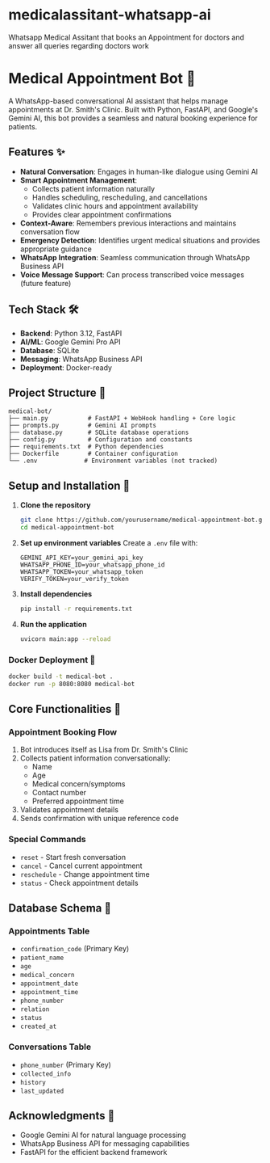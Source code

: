 # medicalassitant-whatsapp-ai
Whatsapp Medical Assitant that books an Appointment for doctors and answer all queries regarding doctors work

# Medical Appointment Bot 🏥

A WhatsApp-based conversational AI assistant that helps manage appointments at Dr. Smith's Clinic. Built with Python, FastAPI, and Google's Gemini AI, this bot provides a seamless and natural booking experience for patients.

## Features ✨

- **Natural Conversation**: Engages in human-like dialogue using Gemini AI
- **Smart Appointment Management**: 
  - Collects patient information naturally
  - Handles scheduling, rescheduling, and cancellations
  - Validates clinic hours and appointment availability
  - Provides clear appointment confirmations
- **Context-Aware**: Remembers previous interactions and maintains conversation flow
- **Emergency Detection**: Identifies urgent medical situations and provides appropriate guidance
- **WhatsApp Integration**: Seamless communication through WhatsApp Business API
- **Voice Message Support**: Can process transcribed voice messages (future feature)

## Tech Stack 🛠

- **Backend**: Python 3.12, FastAPI
- **AI/ML**: Google Gemini Pro API
- **Database**: SQLite
- **Messaging**: WhatsApp Business API
- **Deployment**: Docker-ready

## Project Structure 📁

```
medical-bot/
├── main.py           # FastAPI + WebHook handling + Core logic
├── prompts.py        # Gemini AI prompts
├── database.py       # SQLite database operations
├── config.py         # Configuration and constants
├── requirements.txt  # Python dependencies
├── Dockerfile        # Container configuration
└── .env             # Environment variables (not tracked)
```

## Setup and Installation 🚀

1. **Clone the repository**
   ```bash
   git clone https://github.com/yourusername/medical-appointment-bot.git
   cd medical-appointment-bot
   ```

2. **Set up environment variables**
   Create a `.env` file with:
   ```
   GEMINI_API_KEY=your_gemini_api_key
   WHATSAPP_PHONE_ID=your_whatsapp_phone_id
   WHATSAPP_TOKEN=your_whatsapp_token
   VERIFY_TOKEN=your_verify_token
   ```

3. **Install dependencies**
   ```bash
   pip install -r requirements.txt
   ```

4. **Run the application**
   ```bash
   uvicorn main:app --reload
   ```

### Docker Deployment 🐳

```bash
docker build -t medical-bot .
docker run -p 8080:8080 medical-bot
```

## Core Functionalities 🎯

### Appointment Booking Flow
1. Bot introduces itself as Lisa from Dr. Smith's Clinic
2. Collects patient information conversationally:
   - Name
   - Age
   - Medical concern/symptoms
   - Contact number
   - Preferred appointment time
3. Validates appointment details
4. Sends confirmation with unique reference code

### Special Commands
- `reset` - Start fresh conversation
- `cancel` - Cancel current appointment
- `reschedule` - Change appointment time
- `status` - Check appointment details

## Database Schema 💾

### Appointments Table
- `confirmation_code` (Primary Key)
- `patient_name`
- `age`
- `medical_concern`
- `appointment_date`
- `appointment_time`
- `phone_number`
- `relation`
- `status`
- `created_at`

### Conversations Table
- `phone_number` (Primary Key)
- `collected_info`
- `history`
- `last_updated`

## Acknowledgments 🙏

- Google Gemini AI for natural language processing
- WhatsApp Business API for messaging capabilities
- FastAPI for the efficient backend framework
